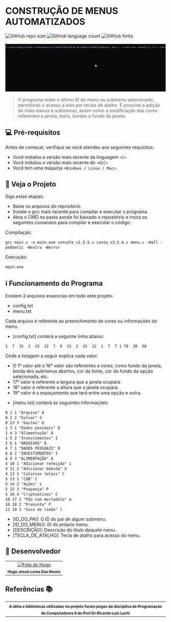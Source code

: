 # CONSTRUÇÃO DE MENUS AUTOMATIZADOS

![GitHub repo size](https://img.shields.io/github/repo-size/iuricode/README-template?style=for-the-badge)
![GitHub language count](https://img.shields.io/github/languages/count/iuricode/README-template?style=for-the-badge)
![GitHub forks](https://img.shields.io/github/forks/iuricode/README-template?style=for-the-badge)

<img src="/video-code/video-menu.gif" alt="Codigo Rodando">

> O programa exibe o último ID do menu ou submenu selecionado, permitindo o acesso a eles por teclas de atalho. É possível a adição de mais menus e submenus, assim como a modificação das cores referentes a janela, texto, bordas e fundo da janela.

## 💻 Pré-requisitos

Antes de começar, verifique se você atendeu aos seguintes requisitos:

- Você instalou a versão mais recente da linguagem `<C>`
- Você instalou a versão mais recente do `<GCC>`
- Você tem uma máquina `<Windows / Linux / Mac>`.

## 🚀 Veja o Projeto

Siga estas etapas:

- Baixe os arquivos do repositório.
- Instale o gcc mais recente para compilar e executar o programa.
- Abra o CMD na pasta aonde foi baixado o repositório e insira os seguintes comandos para compilar e executar o código:

Compilação:

``` 
gcc main.c -o main.exe console_v1.5.5.c conio_v3.2.4.c menu.c -Wall -pedantic -Wextra -Werror
```

Execução:

```
main.exe
```

## ℹ️ Funcionamento do Programa

Existem 2 arquivos essencias em todo este projeto.

- config.txt
- menu.txt

Cada arquivo é referente ao preenchimento de cores ou informações do menu.

- [config.txt] conterá a seguinte linha abaixo:

```
1  7  15  2  15  12  7  0  15  2  15  12  1  7  7 1 70  20  50
```

Onde a listagem a seguir explica cada valor:
 
* O 1° valor até o 16° valor são referentes a cores, como fundo da janela, borda dos submenus abertos, cor da fonte, cor do fundo da opção selecionada, etc.
* 17° valor é referente a largura que a janela ocupará.
* 18° valor é referente a altura que a janela ocupará.
* 19° valor é o espaçamento que terá entre uma opção e outra.

- [menu.txt] conterá as seguintes informações:

```
0 1 1 "Arquivo" A
0 2 2 "Salvar" S
0 23 3 "Gastos" G
1 3 1 "Dados pessoais" D
1 4 3 "Alimentação" A
1 5 2 "Investimentos" I
2 6 1 "ARQUIVOS" Q
6 7 1 "DADOS PESSOAIS" D
6 8 2 "INVESTIMENTOS" I
6 9 3 "ALIMENTAÇÃO" A
4 10 1 "Adicionar refeição" i
4 11 2 "Adicionar bebida" b
4 12 3 "Calorias totais" C
5 13 1 "CDB" C
5 14 2 "Ações" s
5 15 3 "Poupança" P
5 16 4 "Criptoativos" C
10 17 1 "Pão com mortadela" m
10 18 2 "Presunto" P
11 19 1 "Suco de limão" l
```
- [ID_DO_PAI]: O ID do pai de algum submenu.
- [ID_DO_MENU]: ID do próprio menu.
- [DESCRIÇÃO]: Descrição do titulo daquele menu.
- [TECLA_DE_ATALHO]: Tecla de atalho para acesso do menu.

## 🤝 Desenvolvedor
<table>
    <td align="center">
      <a href="https://github.com/MusgoNato" title="Perfil Github">
        <img src="https://avatars.githubusercontent.com/u/131496781?v=4" width="100px;" alt="Foto do Hugo"/><br>
        <sub>
          <b>Hugo Josué Lema Das Neves</b>
        </sub>
      </a>
    </td>
  </tr>
</table>

## Referências 📚
<table>
    <td align="center">
      <a href="https://www.comp.uems.br/~ricardo/PCII/" title="Link do Projeto">
        <sub>
          <b>A idéia e bibliotecas utilizadas no projeto foram pegas da disciplina de Programação de Computadores II do Prof Dr Ricardo Luis Lachi</b>
        </sub>
      </a>
    </td>
  </tr>
</table>